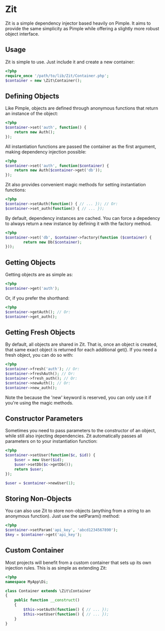 # Zit

Zit is a simple dependency injector based heavily on Pimple.  It aims to provide the
same simplicity as Pimple while offering a slightly more robust object interface.

## Usage

Zit is simple to use.  Just include it and create a new container:

```php
<?php
require_once '/path/to/lib/Zit/Container.php';
$container = new \Zit\Container();
```

## Defining Objects

Like Pimple, objects are defined through anonymous functions that return an instance
of the object:

```php
<?php
$container->set('auth', function() {
	return new Auth();
});
```

All instantiation functions are passed the container as the first argument, making
dependency injection possible:

```php
<?php
$container->set('auth', function($container) {
	return new Auth($container->get('db'));
});
```
	
Zit also provides convenient magic methods for setting instantiation functions:

```php
<?php
$container->setAuth(function() { // ... }); // Or:
$container->set_auth(function() { // ... });
```

By default, dependency instances are cached.  You can force a depedency to always return a new instance by defining it with the factory method.

```php
<?php
$container->set('db', $container->factory(function ($container) {
        return new Db($container);
}));
```
	
## Getting Objects

Getting objects are as simple as:

```php
<?php
$container->get('auth');
```
	
Or, if you prefer the shorthand:

```php
<?php
$container->getAuth(); // Or:
$container->get_auth();
```
	
## Getting Fresh Objects

By default, all objects are shared in Zit.  That is, once an object is created, that same
exact object is returned for each additional get().  If you need a fresh object, you can
do so with:

```php
<?php
$container->fresh('auth'); // Or:
$container->freshAuth(); // Or:
$container->fresh_auth(); // Or:
$container->newAuth(); // Or:
$container->new_auth();
```
	
Note the because the 'new' keyword is reserved, you can only use it if you're using
the magic methods.

## Constructor Parameters

Sometimes you need to pass parameters to the constructor of an object, while still also
injecting dependencies.  Zit automatically passes all parameters on to your instantiation
function:

```php
<?php
$container->setUser(function($c, $id)) {
	$user = new User($id);
	$user->setDb($c->getDb());
	return $user;
});

$user = $container->newUser(1);
```
	
## Storing Non-Objects

You can also use Zit to store non-objects (anything from a string to an anonymous function).
Just use the setParam() method:

```php
<?php
$container->setParam('api_key', 'abcd1234567890');
$key = $container->get('api_key');
```

## Custom Container

Most projects will benefit from a custom container that sets up its own injection rules.  This
is as simple as extending Zit:

```php
<?php
namespace MyApp\Di;

class Container extends \Zit\Container
{
	public function __construct()
	{
		$this->setAuth(function() { // ... });
		$this->setUser(function() { // ... });
	}
}
```


